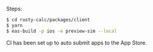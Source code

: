 Steps:

```bash
$ cd rusty-calc/packages/client
$ yarn
$ eas-build -p ios -e preview-sim --local
```

CI has been set up to auto submit apps to the App Store.
